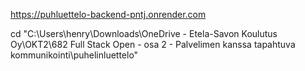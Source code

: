 https://puhluettelo-backend-pntj.onrender.com

cd "C:\Users\henry\Downloads\OneDrive - Etela-Savon Koulutus Oy\OKT2\682 Full Stack Open - osa 2 - Palvelimen kanssa tapahtuva kommunikointi\puhelinluettelo\"